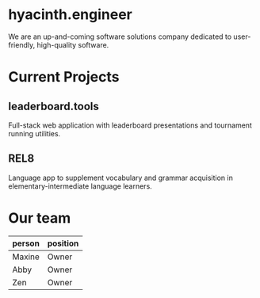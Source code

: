 # hyacinth.engineer

We are an up-and-coming software solutions company dedicated to user-friendly, high-quality software.

# Current Projects

## leaderboard.tools

Full-stack web application with leaderboard presentations and tournament running utilities.

## REL8

Language app to supplement vocabulary and grammar acquisition in elementary-intermediate language learners.

# Our team
|person| position|
|------|----------|
|Maxine| Owner    |
|Abby  | Owner    |
|Zen   | Owner    |
